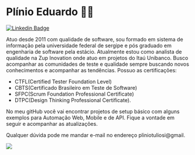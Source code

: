 # Plínio Eduardo :man_technologist:
[![Linkedin Badge](https://img.shields.io/badge/-LinkedIn-blue?style=flat-square&logo=Linkedin&logoColor=white&link=https://https://www.linkedin.com/in/plinio-eduardo/)](https://www.linkedin.com/in/plinio-eduardo/)

Atuo desde 2011 com qualidade de software, sou formado em sistema de informação pela universidade federal de sergipe e pós graduado em engenharia de software pela estácio. Atualmente estou como analista de qualidade na Zup Inovation onde atuo em projetos do Itaú Unibanco. Busco acompanhar as comunidades de teste e qualidade sempre buscando novos conhecimentos e acompanhar as tendências. Possuo as certificações:
  - CTFL(Certified Tester Foundation Level)
  - CBTS(Certificado Brasileiro em Teste de Software)
  - SFPC(Scrum Foundation Professional Certificate)
  - DTPC(Design Thinking Professional Certificate).
  
 
No meu gitHub você vai encontrar projetos de setup básico com alguns exemplos para Automação Web, Mobile e de API. Fique a vontade em seguir e acompanhar as atualizações.

Qualquer dúvida pode me mandar e-mail no endereço pliniotuliosi@gmail. 

<img align="center" src="https://github-readme-stats.anuraghazra1.vercel.app/api/top-langs/?username=plinio-tulio" />
